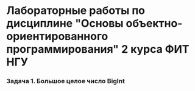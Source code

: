 # Лабораторные работы по дисциплине "Основы объектно-ориентированного программирования" 2 курса ФИТ НГУ

### Задача 1. Большое целое число BigInt
